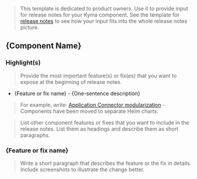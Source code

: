 > This template is dedicated to product owners. Use it to provide input for release notes for your Kyma component. See the template for [release notes](./release-notes.md) to see how your input fits into the whole release notes picture.

## {Component Name}

### Highlight(s)

> Provide the most important feature(s) or fix(es) that you want to expose at the beginning of release notes.

- {Feature or fix name} - {One-sentence description}

> For example, write:
> [Application Connector modularization](#section-link) - Components have been moved to separate Helm charts.

> List other component features or fixes that you want to include in the release notes. List them as headings and describe them as short paragraphs.

### {Feature or fix name}

> Write a short paragraph that describes the feature or the fix in details. Include screenshots to illustrate the change better.
